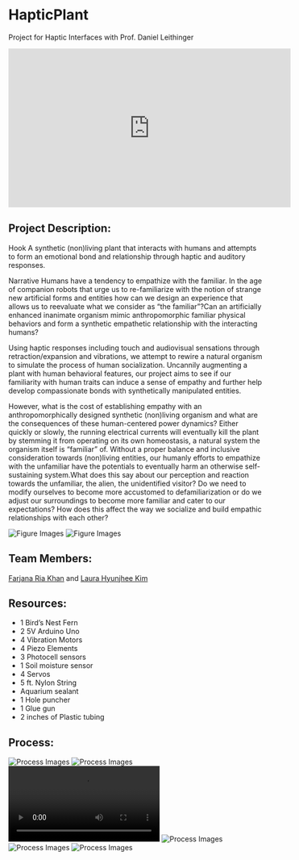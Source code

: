 # HapticPlant
Project for Haptic Interfaces with Prof. Daniel Leithinger

<iframe width="560" height="315" src="https://www.youtube.com/embed/fHNi0WVeAYM" frameborder="0" allow="autoplay; encrypted-media" allowfullscreen></iframe>

## Project Description:

Hook
A synthetic (non)living plant that interacts with humans and attempts to form an emotional  bond and relationship through haptic and auditory responses.

Narrative
Humans have a tendency to empathize with the familiar. In the age of companion robots that urge us to re-familiarize with the notion of strange new artificial forms and entities how can we design an experience that allows us to reevaluate what we consider as “the familiar”?Can an artificially enhanced inanimate organism mimic anthropomorphic familiar physical behaviors and form a synthetic empathetic relationship with the interacting humans? 

Using haptic responses including touch and audiovisual sensations through retraction/expansion and vibrations, we attempt to rewire a natural organism to simulate the process of human socialization. Uncannily augmenting a plant with human behavioral features, our project aims to see if our familiarity with human traits can induce a sense of empathy and further help develop compassionate bonds with synthetically manipulated entities.

However, what is the cost of establishing empathy with an anthropomorphically designed synthetic (non)living organism and what are the consequences of these human-centered power dynamics? Either quickly or slowly, the running electrical currents will eventually kill the plant by stemming it from operating on its own homeostasis, a natural system the organism itself is “familiar” of. Without a proper balance and inclusive consideration towards (non)living entities, our humanly efforts to empathize with the unfamiliar have the potentials to eventually harm an otherwise self-sustaining system.What does this say about our perception and reaction towards the unfamiliar, the alien, the unidentified visitor? Do we need to modify ourselves to become more accustomed to defamiliarization or do we adjust our surroundings to become more familiar and cater to our expectations? How does this affect the way we socialize and build empathic relationships with each other? 

![Figure Images](https://github.com/friak/HapticPlant/blob/master/HapPlant_fig1.png)
![Figure Images](https://github.com/friak/HapticPlant/blob/master/HapPlant.gif)


## Team Members:

[Farjana Ria Khan](https://friak42.wixsite.com/portfolio) and [Laura Hyunjhee Kim](http://www.lauraonsale.com/)

## Resources:

* 1 Bird’s Nest Fern
* 2 5V Arduino Uno
* 4 Vibration Motors
* 4 Piezo Elements
* 3 Photocell sensors
* 1 Soil moisture sensor
* 4 Servos
* 5 ft. Nylon String
* Aquarium sealant
* 1 Hole puncher
* 1 Glue gun
* 2 inches of Plastic tubing

## Process:

![Process Images](https://github.com/friak/HapticPlant/blob/master/process1.JPG)
![Process Images](https://github.com/friak/HapticPlant/blob/master/process2.JPG)
![Process Images](https://github.com/friak/HapticPlant/blob/master/process3.MOV)
![Process Images](https://github.com/friak/HapticPlant/blob/master/process4.JPG)
![Process Images](https://github.com/friak/HapticPlant/blob/master/process5.jpg)
![Process Images](https://github.com/friak/HapticPlant/blob/master/process6.jpg)
